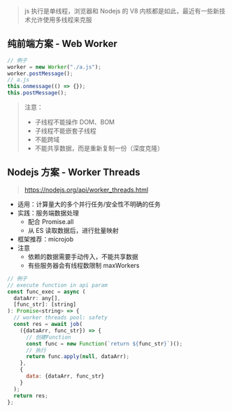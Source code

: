 > js 执行是单线程，浏览器和 Nodejs 的 V8 内核都是如此，最近有一些新技术允许使用多线程来克服

## 纯前端方案 - Web Worker

```js
// 例子
worker = new Worker("./a.js");
worker.postMessage();
// a.js
this.onmessage(() => {});
this.postMessage();
```

> 注意：
>
> - 子线程不能操作 DOM、BOM
> - 子线程不能嵌套子线程
> - 不能跨域
> - 不能共享数据，而是重新复制一份（深度克隆）

## Nodejs 方案 - Worker Threads

> https://nodejs.org/api/worker_threads.html

- 适用：计算量大的多个并行任务/安全性不明确的任务
- 实践：服务端数据处理
  - 配合 Promise.all
  - 从 ES 读取数据后，进行批量映射
- 框架推荐：microjob
- 注意
  - 依赖的数据需要手动传入，不能共享数据
  - 有些服务器会有线程数限制 maxWorkers

```javascript
// 例子
// execute function in api param
const func_exec = async (
  dataArr: any[],
  [func_str]: [string]
): Promise<string> => {
  // worker threads pool: safety
  const res = await job(
    ({dataArr, func_str}) => {
      // 创建Function
      const func = new Function(`return ${func_str}`)();
      // 执行
      return func.apply(null, dataArr);
    },
    {
      data: {dataArr, func_str}
    }
  );
  return res;
};
```

